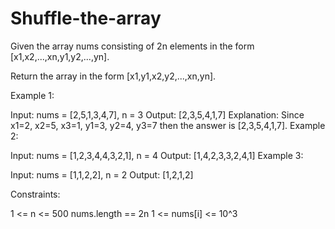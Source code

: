 # Shuffle-the-array

Given the array nums consisting of 2n elements in the form [x1,x2,...,xn,y1,y2,...,yn].

Return the array in the form [x1,y1,x2,y2,...,xn,yn].

 

Example 1:

Input: nums = [2,5,1,3,4,7], n = 3
Output: [2,3,5,4,1,7] 
Explanation: Since x1=2, x2=5, x3=1, y1=3, y2=4, y3=7 then the answer is [2,3,5,4,1,7].
Example 2:

Input: nums = [1,2,3,4,4,3,2,1], n = 4
Output: [1,4,2,3,3,2,4,1]
Example 3:

Input: nums = [1,1,2,2], n = 2
Output: [1,2,1,2]
 

Constraints:

1 <= n <= 500
nums.length == 2n
1 <= nums[i] <= 10^3
